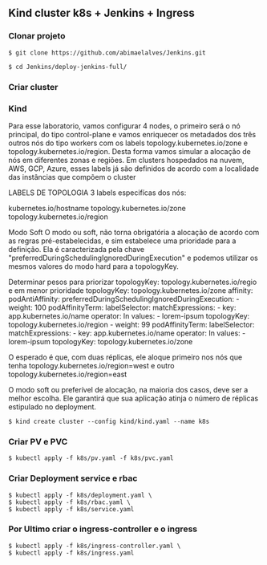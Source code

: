 ##  Kind cluster k8s + Jenkins + Ingress

### Clonar projeto 
```
$ git clone https://github.com/abimaelalves/Jenkins.git 

$ cd Jenkins/deploy-jenkins-full/
```

### Criar cluster
### Kind
Para esse laboratorio, vamos configurar 4 nodes, o primeiro será o nó principal, do tipo control-plane e vamos enriquecer os metadados dos três outros nós do tipo workers com os labels topology.kubernetes.io/zone e topology.kubernetes.io/region. Desta forma vamos simular a alocação de nós em diferentes zonas e regiões. Em clusters hospedados na nuvem, AWS, GCP, Azure, esses labels já são definidos de acordo com a localidade das instâncias que compõem o cluster


LABELS DE TOPOLOGIA
3 labels especifícas dos nós:

kubernetes.io/hostname
topology.kubernetes.io/zone
topology.kubernetes.io/region

Modo Soft
O modo ou soft, não torna obrigatória a alocação de acordo com as regras pré-estabelecidas, e sim estabelece uma prioridade para a definição. Ela é caracterizada pela chave "preferredDuringSchedulingIgnoredDuringExecution" e podemos utilizar os mesmos valores do modo hard para a topologyKey.

Determinar pesos para priorizar topologyKey: topology.kubernetes.io/regio e em menor prioridade topologyKey: topology.kubernetes.io/zone
      affinity:
        podAntiAffinity:
          preferredDuringSchedulingIgnoredDuringExecution:
            - weight: 100
              podAffinityTerm:
                labelSelector:
                  matchExpressions:
                    - key: app.kubernetes.io/name
                      operator: In
                      values:
                        - lorem-ipsum
                topologyKey: topology.kubernetes.io/region
            - weight: 99
              podAffinityTerm:
                labelSelector:
                  matchExpressions:
                    - key: app.kubernetes.io/name
                      operator: In
                      values:
                        - lorem-ipsum
                topologyKey: topology.kubernetes.io/zone

O esperado é que, com duas réplicas, ele aloque primeiro nos nós que tenha topology.kubernetes.io/region=west e outro topology.kubernetes.io/region=east

O modo soft ou preferível de alocação, na maioria dos casos, deve ser a melhor escolha. Ele garantirá que sua aplicação atinja o número de réplicas estipulado no deployment.



```
$ kind create cluster --config kind/kind.yaml --name k8s
```

### Criar PV e PVC
```
$ kubectl apply -f k8s/pv.yaml -f k8s/pvc.yaml
```

### Criar Deployment service e rbac
```
$ kubectl apply -f k8s/deployment.yaml \
$ kubectl apply -f k8s/rbac.yaml \
$ kubectl apply -f k8s/service.yaml
```
### Por Ultimo criar o ingress-controller e o ingress
```
$ kubectl apply -f k8s/ingress-controller.yaml \
$ kubectl apply -f k8s/ingress.yaml
```
